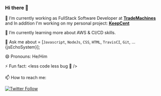 ### Hi there 👋



🔭 I’m currently working as FullStack Software Developer at <ins>**[TradeMachines](https://trademachines.com/)**</ins> and In addition I'm working on my personal project: **<ins>[KeepCent](https://github.com/SiaExplains/keepcent)</ins>**

🌱 I’m currently learning more about AWS & CI/CD skills.

💬 Ask me about = [`Javascript`, `NodeJs`, `CSS`, `HTML`, `TravisCI`, `Git`, ...{jsEchoSystem}];

😄 Pronouns: He/Him

⚡ Fun fact: <less code less bug 🐛 />


📫 How to reach me:

[![Twitter Follow](https://img.shields.io/twitter/follow/siaexplains?style=social)](https://twitter.com/siaexplains)


